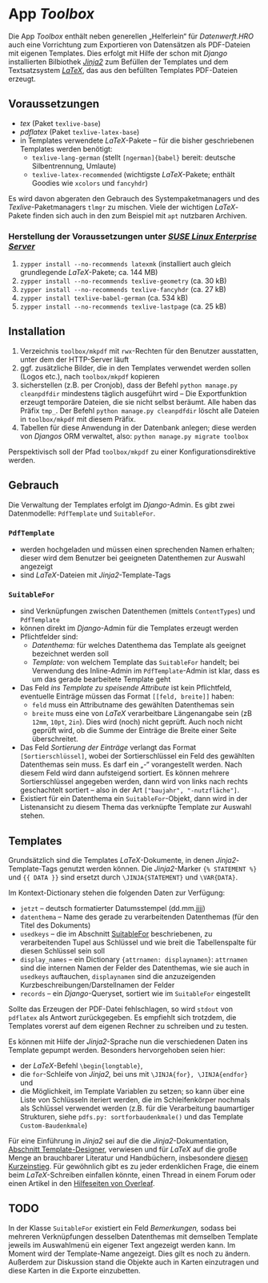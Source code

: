 # App *Toolbox*

Die App *Toolbox* enthält neben generellen „Helferlein“ für *Datenwerft.HRO* auch eine Vorrichtung zum Exportieren von Datensätzen als PDF-Dateien mit eigenen Templates. Dies erfolgt mit Hilfe der schon mit *Django* installierten Bilbiothek [*Jinja2*](https://jinja.palletsprojects.com/) zum Befüllen der Templates und dem Textsatzsystem [*LaTeX*](https://latex-project.org), das aus den befüllten Templates PDF-Dateien erzeugt.

## Voraussetzungen

-  *tex* (Paket `texlive-base`)
-  *pdflatex* (Paket `texlive-latex-base`)
-  in Templates verwendete *LaTeX*-Pakete – für die bisher geschriebenen Templates werden benötigt:
   - `texlive-lang-german` (stellt `[ngerman]{babel}` bereit: deutsche Silbentrennung, Umlaute)
   - `texlive-latex-recommended` (wichtigste *LaTeX*-Pakete; enthält Goodies wie `xcolors` und `fancyhdr`)

Es wird davon abgeraten den Gebrauch des Systempaketmanagers und des *Texlive*-Paketmanagers `tlmgr` zu mischen. Viele der wichtigen *LaTeX*-Pakete finden sich auch in den zum Beispiel mit `apt` nutzbaren Archiven.

### Herstellung der Voraussetzungen unter [*SUSE Linux Enterprise Server*](https://www.suse.com/products/server/)

1.  `zypper install --no-recommends latexmk` (installiert auch gleich grundlegende *LaTeX*-Pakete; ca. 144 MB)
2.  `zypper install --no-recommends texlive-geometry` (ca. 30 kB)
3.  `zypper install --no-recommends texlive-fancyhdr` (ca. 27 kB)
4.  `zypper install texlive-babel-german` (ca. 534 kB)
5.  `zypper install --no-recommends texlive-lastpage` (ca. 25 kB)

## Installation

1.  Verzeichnis `toolbox/mkpdf` mit `rwx`-Rechten für den Benutzer ausstatten, unter dem der HTTP-Server läuft
2.  ggf. zusätzliche Bilder, die in den Templates verwendet werden sollen (Logos etc.), nach `toolbox/mkpdf` kopieren
3.  sicherstellen (z.B. per Cronjob), dass der Befehl `python manage.py cleanpdfdir` mindestens täglich ausgeführt wird – Die Exportfunktion erzeugt temporäre Dateien, die sie nicht selbst beräumt. Alle haben das Präfix `tmp_`. Der Befehl `python manage.py cleanpdfdir` löscht alle Dateien in `toolbox/mkpdf` mit diesem Präfix.
4.  Tabellen für diese Anwendung in der Datenbank anlegen; diese werden von *Djangos* ORM verwaltet, also: `python manage.py migrate toolbox`

Perspektivisch soll der Pfad `toolbox/mkpdf` zu einer Konfigurationsdirektive werden.

## Gebrauch

Die Verwaltung der Templates erfolgt im *Django*-Admin. Es gibt zwei Datenmodelle: `PdfTemplate` und `SuitableFor`. 

### `PdfTemplate`

-  werden hochgeladen und müssen einen sprechenden Namen erhalten; dieser wird dem Benutzer bei geeigneten Datenthemen zur Auswahl angezeigt
-  sind *LaTeX*-Dateien mit *Jinja2*-Template-Tags

### `SuitableFor`

-  sind Verknüpfungen zwischen Datenthemen (mittels `ContentTypes`) und `PdfTemplate`
-  können direkt im *Django*-Admin für die Templates erzeugt werden
-  Pflichtfelder sind:
   - *Datenthema:* für welches Datenthema das Template als geeignet bezeichnet werden soll
   - *Template:* von welchem Template das `SuitableFor` handelt; bei Verwendung des Inline-Admin im `PdfTemplate`-Admin ist klar, dass es um das gerade bearbeitete Template geht
-  Das Feld *ins Template zu speisende Attribute* ist kein Pflichtfeld, eventuelle Einträge müssen das Format `[[feld, breite]]` haben:
   - `feld` muss ein Attributname des gewählten Datenthemas sein
   - `breite` muss eine von *LaTeX* verarbeitbare Längenangabe sein (zB `12mm`, `10pt`, `2in`). Dies wird (noch) nicht geprüft. Auch noch nicht geprüft wird, ob die Summe der Einträge die Breite einer Seite überschreitet. 
-  Das Feld *Sortierung der Einträge* verlangt das Format `[Sortierschlüssel]`, wobei der Sortierschlüssel ein Feld des gewählten Datenthemas sein muss. Es darf ein „-“ vorangestellt werden. Nach diesem Feld wird dann aufsteigend sortiert. Es können mehrere Sortierschlüssel angegeben werden, dann wird von links nach rechts geschachtelt sortiert – also in der Art `["baujahr", "-nutzfläche"]`.
-  Existiert für ein Datenthema ein `SuitableFor`-Objekt, dann wird in der Listenansicht zu diesem Thema das verknüpfte Template zur Auswahl stehen.

## Templates

Grundsätzlich sind die Templates *LaTeX*-Dokumente, in denen *Jinja2*-Template-Tags genutzt werden können. Die *Jinja2*-Marker `{% STATEMENT %}` und `{{ DATA }}` sind ersetzt durch `\JINJA{STATEMENT}` und `\VAR{DATA}`.

Im Kontext-Dictionary stehen die folgenden Daten zur Verfügung:

-  `jetzt` – deutsch formatierter Datumsstempel (dd.mm.jjjj)
-  `datenthema` – Name des gerade zu verarbeitenden Datenthemas (für den Titel des Dokuments)
-  `usedkeys` – die im Abschnitt [SuitableFor](#suitablefor) beschriebenen, zu verarbeitenden Tupel aus Schlüssel und wie breit die Tabellenspalte für diesen Schlüssel sein soll
-  `display_names` – ein Dictionary `{attrnamen: displaynamen}`: `attrnamen` sind die internen Namen der Felder des Datenthemas, wie sie auch in `usedkeys` auftauchen, `displaynamen` sind die anzuzeigenden Kurzbeschreibungen/Darstellnamen der Felder
-  `records` – ein *Django*-Queryset, sortiert wie im `SuitableFor` eingestellt

Sollte das Erzeugen der PDF-Datei fehlschlagen, so wird `stdout` von `pdflatex` als Antwort zurückgegeben. Es empfiehlt sich trotzdem, die Templates vorerst auf dem eigenen Rechner zu schreiben und zu testen. 

Es können mit Hilfe der *Jinja2*-Sprache nun die verschiedenen Daten ins Template gepumpt werden. Besonders hervorgehoben seien hier:

-  der *LaTeX*-Befehl `\begin{longtable}`,
-  die `for`-Schleife von *Jinja2,* bei uns mit `\JINJA{for}, \JINJA{endfor}` und
-  die Möglichkeit, im Template Variablen zu setzen; so kann über eine Liste von Schlüsseln iteriert werden, die im Schleifenkörper nochmals als Schlüssel verwendet werden (z.B. für die Verarbeitung baumartiger Strukturen, siehe `pdfs.py: sortforbaudenkmale()` und das Template `Custom-Baudenkmale`)

Für eine Einführung in *Jinja2* sei auf die die *Jinja2*-Dokumentation, [Abschnitt Template-Designer](https://jinja.palletsprojects.com/en/3.0.x/templates/), verwiesen und für *LaTeX* auf die große Menge an brauchbarer Literatur und Handbüchern, insbesondere [diesen Kurzeinstieg](https://www.ctan.org/pkg/lshort-german). Für gewöhnlich gibt es zu jeder erdenklichen Frage, die einem beim *LaTeX*-Schreiben einfallen könnte, einen Thread in einem Forum oder einen Artikel in den [Hilfeseiten von Overleaf](https://overleaf.com/learn/).

## TODO

In der Klasse `SuitableFor` existiert ein Feld *Bemerkungen,* sodass bei mehreren Verknüpfungen desselben Datenthemas mit demselben Template jeweils im Auswahlmenü ein eigener Text angezeigt werden kann. Im Moment wird der Template-Name angezeigt. Dies gilt es noch zu ändern. Außerdem zur Diskussion stand die Objekte auch in Karten einzutragen und diese Karten in die Exporte einzubetten.